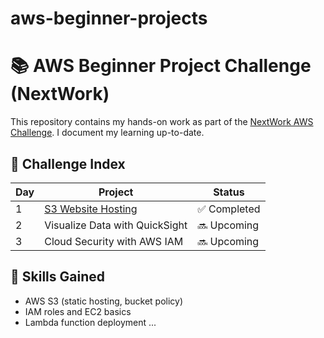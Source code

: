 # aws-beginner-projects
# 📚 AWS Beginner Project Challenge (NextWork)

This repository contains my hands-on work as part of the [NextWork AWS Challenge](https://www.nextwork.my/aws-challenge/). I document my learning up-to-date.

## 📅 Challenge Index

| Day | Project                          | Status   |
|-----|----------------------------------|----------|
| 1   | [S3 Website Hosting](https://docs.google.com/viewer?url=https://learn.nextwork.org/compassionate_lavender_swift_breadfruit/projects/aws-host-a-website-on-s3/document.pdf) | ✅ Completed |
| 2   | Visualize Data with QuickSight              | 🔜 Upcoming |
| 3   | Cloud Security with AWS IAM | 🔜 Upcoming |

## 🧠 Skills Gained
- AWS S3 (static hosting, bucket policy)
- IAM roles and EC2 basics
- Lambda function deployment
...



